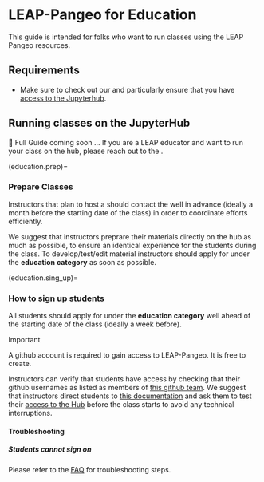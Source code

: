 # LEAP-Pangeo for Education

This guide is intended for folks who want to run classes using the LEAP Pangeo resources.

## Requirements

- Make sure to check out our [](tutorial.getting_started) and particularly ensure that you have [access to the Jupyterhub](hub.access).

## Running classes on the JupyterHub

🚧 Full Guide coming soon ... If you are a LEAP educator and want to run your class on the hub, please reach out to the [](support.data_compute_team).

(education.prep)=
### Prepare Classes

Instructors that plan to host a [](definitions.leap-affiliated-course) should contact the [](support.data_compute_team) well in advance (ideally a month before the starting date of the class) in order to coordinate efforts efficiently. 

We suggest that instructors preprare their materials directly on the hub as much as possible, to ensure an identical experience for the students during the class. To develop/test/edit material instructors should apply for [](membership.sign_up) under the **education category** as soon as possible.

(education.sing_up)=

### How to sign up students

All students should apply for [](membership.sign_up) under the **education category** well ahead of the starting date of the class (ideally a week before). 

>[!IMPORTANT]
>A github account is required to gain access to LEAP-Pangeo. It is free to create. 

Instructors can verify that students have access by checking that their github usernames as listed as members of [this github team](). We suggest that instructors direct students to [this documentation]() and ask them to test their [access to the Hub](hub:server:login) before the class starts to avoid any technical interruptions. 

#### Troubleshooting

##### Students cannot sign on

Please refer to the [FAQ](faq.cannot-log-into-hub) for troubleshooting steps.
